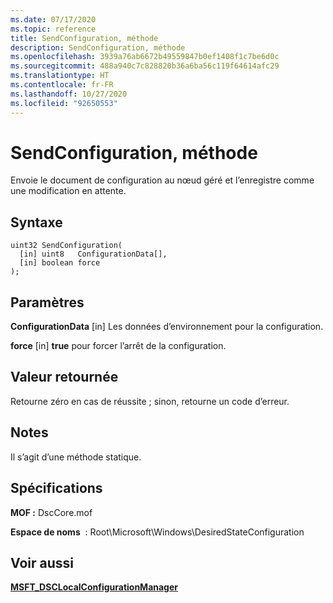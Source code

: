 ```yaml
---
ms.date: 07/17/2020
ms.topic: reference
title: SendConfiguration, méthode
description: SendConfiguration, méthode
ms.openlocfilehash: 3939a76ab6672b49559847b0ef1408f1c7be6d0c
ms.sourcegitcommit: 488a940c7c828820b36a6ba56c119f64614afc29
ms.translationtype: HT
ms.contentlocale: fr-FR
ms.lasthandoff: 10/27/2020
ms.locfileid: "92650553"
---
```

# <a name="sendconfiguration-method"></a>SendConfiguration, méthode

Envoie le document de configuration au nœud géré et l’enregistre comme une modification en attente.

## <a name="syntax"></a>Syntaxe

```mof
uint32 SendConfiguration(
  [in] uint8   ConfigurationData[],
  [in] boolean force
);
```

## <a name="parameters"></a>Paramètres

**ConfigurationData** \[in\] Les données d’environnement pour la configuration.

**force** \[in\] **true** pour forcer l’arrêt de la configuration.

## <a name="return-value"></a>Valeur retournée

Retourne zéro en cas de réussite ; sinon, retourne un code d’erreur.

## <a name="remarks"></a>Notes

Il s’agit d’une méthode statique.

## <a name="requirements"></a>Spécifications

**MOF :** DscCore.mof

**Espace de noms**  : Root\Microsoft\Windows\DesiredStateConfiguration

## <a name="see-also"></a>Voir aussi

[**MSFT_DSCLocalConfigurationManager**](msft-dsclocalconfigurationmanager.md)
